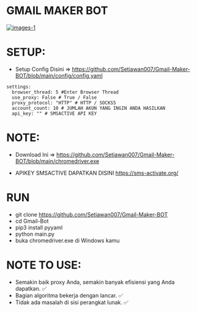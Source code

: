 # GMAIL MAKER BOT

<a href="https://github.com/Setiawan007/"><img src="https://i.ibb.co/s35Lr63/images-1.png" alt="images-1" border="0"></a>

# SETUP:

- Setup Config Disini => https://github.com/Setiawan007/Gmail-Maker-BOT/blob/main/config/config.yaml

````YML
settings:
  browser_thread: 5 #Enter Browser Thread
  use_proxy: False # True / False
  proxy_protocol: "HTTP" # HTTP / SOCKS5
  account_count: 10 # JUMLAH AKUN YANG INGIN ANDA HASILKAN
  api_key: "" # SMSACTIVE API KEY
````

# NOTE:

- Download Ini => https://github.com/Setiawan007/Gmail-Maker-BOT/blob/main/chromedriver.exe

- APIKEY SMSACTIVE DAPATKAN DISINI https://sms-activate.org/

# RUN

- git clone https://github.com/Setiawan007/Gmail-Maker-BOT
- cd Gmail-Bot
- pip3 install pyyaml
- python main.py
- buka chromedriver.exe di Windows kamu

# NOTE TO USE:

- Semakin baik proxy Anda, semakin banyak efisiensi yang Anda dapatkan. ✅ 
- Bagian algoritma bekerja dengan lancar. ✅
- Tidak ada masalah di sisi perangkat lunak. ✅ 
